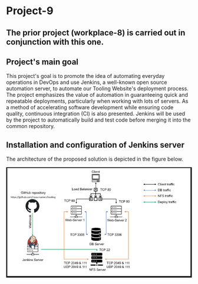 # Project-9

## The prior project (workplace-8) is carried out in conjunction with this one.

## Project's main goal


This project's goal is to promote the idea of automating everyday operations in DevOps and use Jenkins, a well-known open source automation server, to automate our Tooling Website's deployment process. The project emphasizes the value of automation in guaranteeing quick and repeatable deployments, particularly when working with lots of servers. As a method of accelerating software development while ensuring code quality, continuous integration (CI) is also presented. Jenkins will be used by the project to automatically build and test code before merging it into the common repository.

## Installation and configuration of Jenkins server

The architecture of the proposed solution is depicted in the figure below.
 
 ![thearchit](./images/the%20arcitect.png)